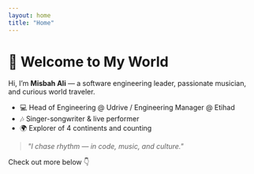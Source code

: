 ```yaml
---
layout: home
title: "Home"
---
```


# 👋 Welcome to My World

Hi, I’m **Misbah Ali** — a software engineering leader, passionate musician, and curious world traveler.

- 💻 Head of Engineering @ Udrive / Engineering Manager @ Etihad
- 🎶 Singer-songwriter & live performer
- 🌍 Explorer of 4 continents and counting

> _"I chase rhythm — in code, music, and culture."_

Check out more below 👇